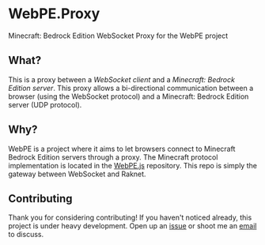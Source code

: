 # WebPE.Proxy

Minecraft: Bedrock Edition WebSocket Proxy for the WebPE project

## What?

This is a proxy between a _WebSocket client_ and a _Minecraft: Bedrock Edition server_. This proxy allows a bi-directional communication between a browser (using the WebSocket protocol) and a Minecraft: Bedrock Edition server (UDP protocol).

## Why?

WebPE is a project where it aims to let browsers connect to Minecraft Bedrock Edition servers through a proxy. The Minecraft protocol implementation is located in the [WebPE.js](https://github.com/w-gao/WebPE.Js) repository. This repo is simply the gateway between WebSocket and Raknet.

## Contributing

Thank you for considering contributing! If you haven't noticed already, this project is under heavy development. Open up an [issue](https://github.com/w-gao/WebPE.Proxy/issues) or shoot me an [email](mailto:webpe@wlgao.com) to discuss. 
